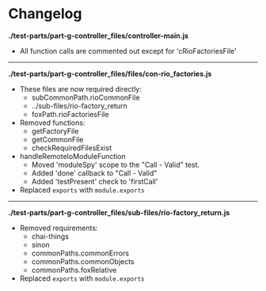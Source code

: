 # Changelog

**./test-parts/part-g-controller_files/controller-main.js**
* All function calls are commented out except for 'cRioFactoriesFile'

---

**./test-parts/part-g-controller_files/files/con-rio_factories.js**
* These files are now required directly:
	* subCommonPath.rioCommonFile
	* ../sub-files/rio-factory_return
	* foxPath.rioFactoriesFile
* Removed functions:
	* getFactoryFile
	* getCommonFile
	* checkRequiredFilesExist
* handleRemoteIoModuleFunction
	* Moved 'moduleSpy' scope to the "Call - Valid" test.
	* Added 'done' callback to "Call - Valid"
	* Added 'testPresent' check to 'firstCall'
* Replaced `exports` with `module.exports`

---

**./test-parts/part-g-controller_files/sub-files/rio-factory_return.js**
* Removed requirements:
	* chai-things
	* sinon
	* commonPaths.commonErrors
	* commonPaths.commonObjects
	* commonPaths.foxRelative
* Replaced `exports` with `module.exports`
